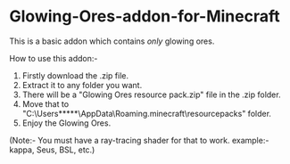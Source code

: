 # Glowing-Ores-addon-for-Minecraft
This is a basic addon which contains *only* glowing ores. 

How to use this addon:-

1) Firstly download the .zip file.
2) Extract it to any folder you want.
3) There will be a "Glowing Ores resource pack.zip" file in the .zip folder.
4) Move that to "C:\Users\*****\AppData\Roaming\.minecraft\resourcepacks" folder.
5) Enjoy the Glowing Ores.

(Note:- You must have a ray-tracing shader for that to work. example:-kappa, Seus, BSL, etc.)
